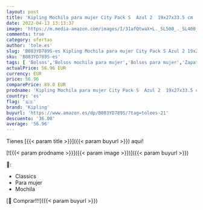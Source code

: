 ```yaml
---
layout: post
title: 'Kipling Mochila para mujer City Pack S  Azul 2  19x27x33.5 cm  Bolso de mano.'
date: 2022-04-13 13:13:37
image: 'https://m.media-amazon.com/images/I/31afQtwaX+L._SL500_._SL400_.jpg'
comments: true
category: ofertas
author: 'tole.es'
slug: 'B083YD789S-es Kipling Mochila para mujer City Pack S Azul 2 19x27x33.5...'
sku: 'B083YD789S-es'
tags: [ 'Bolsos','Bolsos mochila para mujer','Bolsos para mujer','Zapatos y complementos','kipling','mochila','🇪🇸', ]
actualPrice: 56.96 EUR
currency: EUR
price: 56.96
comparePrice: 89.0 EUR
prodname: 'Kipling Mochila para mujer City Pack S  Azul 2  19x27x33.5 cm  Bolso de mano.'
country: 'es'
flag: '🇪🇸'
brand: 'Kipling'
buyurl: 'https://www.amazon.es/dp/B083YD789S/?tag=tolees-21'
descuento: '36.00'
average: '56.96'
---
```


Tienes [{{< param title >}}]({{< param buyurl >}}) aqui!

[![{{< param prodname >}}]({{< param image >}})]({{< param buyurl >}})

🔎:

- Classics
- Para mujer
- Mochila

[🛒 Comprar!!!]({{< param buyurl >}})
